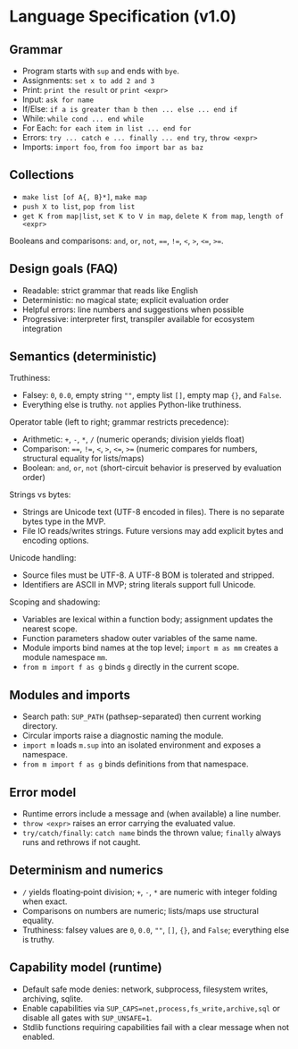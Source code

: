 Language Specification (v1.0)
=============================

Grammar
-------
- Program starts with `sup` and ends with `bye`.
- Assignments: `set x to add 2 and 3`
- Print: `print the result` or `print <expr>`
- Input: `ask for name`
- If/Else: `if a is greater than b then ... else ... end if`
- While: `while cond ... end while`
- For Each: `for each item in list ... end for`
- Errors: `try ... catch e ... finally ... end try`, `throw <expr>`
- Imports: `import foo`, `from foo import bar as baz`

Collections
-----------
- `make list [of A{, B}*]`, `make map`
- `push X to list`, `pop from list`
- `get K from map|list`, `set K to V in map`, `delete K from map`, `length of <expr>`

Booleans and comparisons: `and`, `or`, `not`, `==`, `!=`, `<`, `>`, `<=`, `>=`.

Design goals (FAQ)
------------------
- Readable: strict grammar that reads like English
- Deterministic: no magical state; explicit evaluation order
- Helpful errors: line numbers and suggestions when possible
- Progressive: interpreter first, transpiler available for ecosystem integration

Semantics (deterministic)
------------------------

Truthiness:
- Falsey: `0`, `0.0`, empty string `""`, empty list `[]`, empty map `{}`, and `False`.
- Everything else is truthy. `not` applies Python-like truthiness.

Operator table (left to right; grammar restricts precedence):

- Arithmetic: `+`, `-`, `*`, `/` (numeric operands; division yields float)
- Comparison: `==`, `!=`, `<`, `>`, `<=`, `>=` (numeric compares for numbers, structural equality for lists/maps)
- Boolean: `and`, `or`, `not` (short-circuit behavior is preserved by evaluation order)

Strings vs bytes:
- Strings are Unicode text (UTF-8 encoded in files). There is no separate bytes type in the MVP.
- File IO reads/writes strings. Future versions may add explicit bytes and encoding options.

Unicode handling:
- Source files must be UTF-8. A UTF-8 BOM is tolerated and stripped.
- Identifiers are ASCII in MVP; string literals support full Unicode.

Scoping and shadowing:
- Variables are lexical within a function body; assignment updates the nearest scope.
- Function parameters shadow outer variables of the same name.
- Module imports bind names at the top level; `import m as mm` creates a module namespace `mm`.
- `from m import f as g` binds `g` directly in the current scope.

Modules and imports
-------------------
- Search path: `SUP_PATH` (pathsep-separated) then current working directory.
- Circular imports raise a diagnostic naming the module.
- `import m` loads `m.sup` into an isolated environment and exposes a namespace.
- `from m import f as g` binds definitions from that namespace.

Error model
-----------
- Runtime errors include a message and (when available) a line number.
- `throw <expr>` raises an error carrying the evaluated value.
- `try/catch/finally`: `catch name` binds the thrown value; `finally` always runs and rethrows if not caught.

Determinism and numerics
------------------------
- `/` yields floating‑point division; `+`, `-`, `*` are numeric with integer folding when exact.
- Comparisons on numbers are numeric; lists/maps use structural equality.
- Truthiness: falsey values are `0`, `0.0`, `""`, `[]`, `{}`, and `False`; everything else is truthy.

Capability model (runtime)
--------------------------
- Default safe mode denies: network, subprocess, filesystem writes, archiving, sqlite.
- Enable capabilities via `SUP_CAPS=net,process,fs_write,archive,sql` or disable all gates with `SUP_UNSAFE=1`.
- Stdlib functions requiring capabilities fail with a clear message when not enabled.

